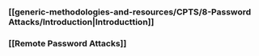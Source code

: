 ### [[generic-methodologies-and-resources/CPTS/8-Password Attacks/Introduction|Introducttion]]
### [[Remote Password Attacks]]

